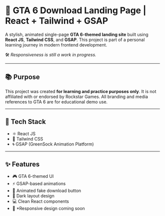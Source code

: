 # 🚗 GTA 6 Download Landing Page | React + Tailwind + GSAP

A stylish, animated single-page **GTA 6-themed landing site** built using **React JS**, **Tailwind CSS**, and **GSAP**. This project is part of a personal learning journey in modern frontend development.

🛠️ *Responsiveness is still a work in progress.*

---

## 📚 Purpose

This project was created **for learning and practice purposes only**. It is not affiliated with or endorsed by Rockstar Games. All branding and media references to GTA 6 are for educational demo use.

---

## 🧰 Tech Stack

- ⚛️ React JS
- 🎨 Tailwind CSS
- 🌀 GSAP (GreenSock Animation Platform)

----

## ✨ Features

- 🎮 GTA 6-themed UI
- ⚡ GSAP-based animations
- 🔘 Animated fake download button
- 🌌 Dark layout design
- 💻 Clean React components
- 📱 *Responsive design coming soon
